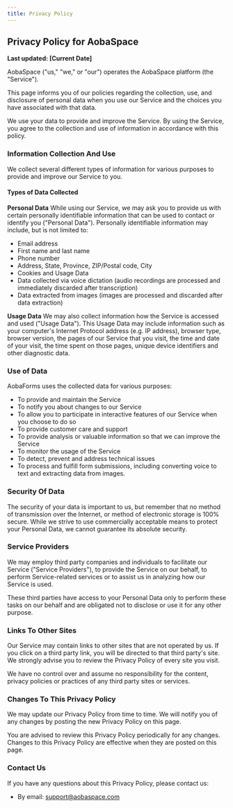 ```yaml
---
title: Privacy Policy
---
```


## Privacy Policy for AobaSpace

**Last updated: [Current Date]**

AobaSpace ("us," "we," or "our") operates the AobaSpace platform (the "Service").

This page informs you of our policies regarding the collection, use, and disclosure of personal data when you use our Service and the choices you have associated with that data.

We use your data to provide and improve the Service. By using the Service, you agree to the collection and use of information in accordance with this policy.

### Information Collection And Use

We collect several different types of information for various purposes to provide and improve our Service to you.

#### Types of Data Collected

**Personal Data**
While using our Service, we may ask you to provide us with certain personally identifiable information that can be used to contact or identify you ("Personal Data"). Personally identifiable information may include, but is not limited to:

* Email address
* First name and last name
* Phone number
* Address, State, Province, ZIP/Postal code, City
* Cookies and Usage Data
* Data collected via voice dictation (audio recordings are processed and immediately discarded after transcription)
* Data extracted from images (images are processed and discarded after data extraction)

**Usage Data**
We may also collect information how the Service is accessed and used ("Usage Data"). This Usage Data may include information such as your computer's Internet Protocol address (e.g. IP address), browser type, browser version, the pages of our Service that you visit, the time and date of your visit, the time spent on those pages, unique device identifiers and other diagnostic data.

### Use of Data

AobaForms uses the collected data for various purposes:

* To provide and maintain the Service
* To notify you about changes to our Service
* To allow you to participate in interactive features of our Service when you choose to do so
* To provide customer care and support
* To provide analysis or valuable information so that we can improve the Service
* To monitor the usage of the Service
* To detect, prevent and address technical issues
* To process and fulfill form submissions, including converting voice to text and extracting data from images.

### Security Of Data

The security of your data is important to us, but remember that no method of transmission over the Internet, or method of electronic storage is 100% secure. While we strive to use commercially acceptable means to protect your Personal Data, we cannot guarantee its absolute security.

### Service Providers

We may employ third party companies and individuals to facilitate our Service ("Service Providers"), to provide the Service on our behalf, to perform Service-related services or to assist us in analyzing how our Service is used.

These third parties have access to your Personal Data only to perform these tasks on our behalf and are obligated not to disclose or use it for any other purpose.

### Links To Other Sites

Our Service may contain links to other sites that are not operated by us. If you click on a third party link, you will be directed to that third party's site. We strongly advise you to review the Privacy Policy of every site you visit.

We have no control over and assume no responsibility for the content, privacy policies or practices of any third party sites or services.

### Changes To This Privacy Policy

We may update our Privacy Policy from time to time. We will notify you of any changes by posting the new Privacy Policy on this page.

You are advised to review this Privacy Policy periodically for any changes. Changes to this Privacy Policy are effective when they are posted on this page.

### Contact Us

If you have any questions about this Privacy Policy, please contact us:

* By email: support@aobaspace.com